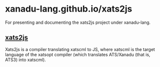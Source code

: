 # xanadu-lang.github.io/xats2js

For presenting and documenting
the xats2js project under xanadu-lang.

## [xats2js](https://github.com/xanadu-lang/xats2js.git)

Xats2js is a compiler translating xatscml to JS, where xatscml
is the target language of the xatsopt compiler (which translates
ATS/Xanadu (that is, ATS3) into xatscml).
